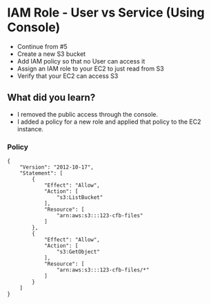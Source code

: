 # IAM Role - User vs Service (Using Console)

- Continue from #5
- Create a new S3 bucket
- Add IAM policy so that no User can access it
- Assign an IAM role to your EC2 to just read from S3
- Verify that your EC2 can access S3

## What did you learn?

- I removed the public access through the console. 
- I added a policy for a new role and applied that policy to the EC2 instance.

### Policy
```
{
    "Version": "2012-10-17",
    "Statement": [
        {
            "Effect": "Allow",
            "Action": [
                "s3:ListBucket"
            ],
            "Resource": [
                "arn:aws:s3:::123-cfb-files"
            ]
        },
        {
            "Effect": "Allow",
            "Action": [
                "s3:GetObject"
            ],
            "Resource": [
                "arn:aws:s3:::123-cfb-files/*"
            ]
        }
    ]
}
```